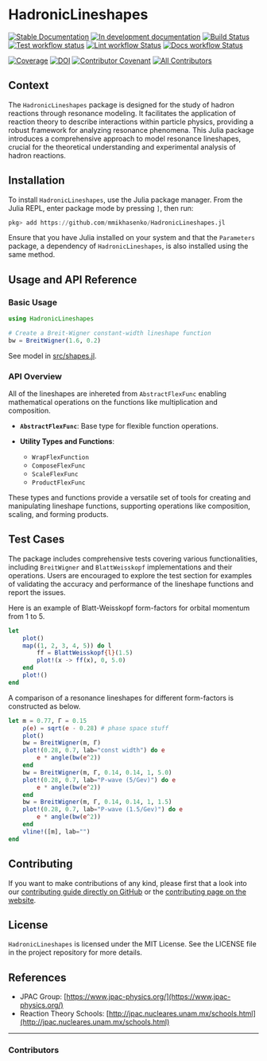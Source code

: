 # HadronicLineshapes

[![Stable Documentation](https://img.shields.io/badge/docs-stable-blue.svg)](https://mmikhasenko.github.io/HadronicLineshapes.jl/stable)
[![In development documentation](https://img.shields.io/badge/docs-dev-blue.svg)](https://mmikhasenko.github.io/HadronicLineshapes.jl/dev)
[![Build Status](https://github.com/mmikhasenko/HadronicLineshapes.jl/workflows/Test/badge.svg)](https://github.com/mmikhasenko/HadronicLineshapes.jl/actions)
[![Test workflow status](https://github.com/mmikhasenko/HadronicLineshapes.jl/actions/workflows/Test.yml/badge.svg?branch=main)](https://github.com/mmikhasenko/HadronicLineshapes.jl/actions/workflows/Test.yml?query=branch%3Amain)
[![Lint workflow Status](https://github.com/mmikhasenko/HadronicLineshapes.jl/actions/workflows/Lint.yml/badge.svg?branch=main)](https://github.com/mmikhasenko/HadronicLineshapes.jl/actions/workflows/Lint.yml?query=branch%3Amain)
[![Docs workflow Status](https://github.com/mmikhasenko/HadronicLineshapes.jl/actions/workflows/Docs.yml/badge.svg?branch=main)](https://github.com/mmikhasenko/HadronicLineshapes.jl/actions/workflows/Docs.yml?query=branch%3Amain)

[![Coverage](https://codecov.io/gh/mmikhasenko/HadronicLineshapes.jl/branch/main/graph/badge.svg)](https://codecov.io/gh/mmikhasenko/HadronicLineshapes.jl)
[![DOI](https://zenodo.org/badge/DOI/FIXME)](https://doi.org/FIXME)
[![Contributor Covenant](https://img.shields.io/badge/Contributor%20Covenant-2.1-4baaaa.svg)](CODE_OF_CONDUCT.md)
[![All Contributors](https://img.shields.io/github/all-contributors/mmikhasenko/HadronicLineshapes.jl?labelColor=5e1ec7&color=c0ffee&style=flat-square)](#contributors)



## Context

The `HadronicLineshapes` package is designed for the study of hadron reactions through resonance modeling. It facilitates the application of reaction theory to describe interactions within particle physics, providing a robust framework for analyzing resonance phenomena. This Julia package introduces a comprehensive approach to model resonance lineshapes, crucial for the theoretical understanding and experimental analysis of hadron reactions.

## Installation

To install `HadronicLineshapes`, use the Julia package manager. From the Julia REPL, enter package mode by pressing `]`, then run:

```julia
pkg> add https://github.com/mmikhasenko/HadronicLineshapes.jl
```

Ensure that you have Julia installed on your system and that the `Parameters` package, a dependency of `HadronicLineshapes`, is also installed using the same method.

## Usage and API Reference

### Basic Usage

```julia
using HadronicLineshapes

# Create a Breit-Wigner constant-width lineshape function
bw = BreitWigner(1.6, 0.2)
```

See model in [src/shapes.jl](src/shapes.jl).

### API Overview

All of the lineshapes are inhereted from `AbstractFlexFunc` enabling mathematical operations
on the functions like multiplication and composition.

- **`AbstractFlexFunc`**: Base type for flexible function operations.

- **Utility Types and Functions**:
  - `WrapFlexFunction`
  - `ComposeFlexFunc`
  - `ScaleFlexFunc`
  - `ProductFlexFunc`

These types and functions provide a versatile set of tools for creating and manipulating lineshape functions, supporting operations like composition, scaling, and forming products.

## Test Cases

The package includes comprehensive tests covering various functionalities, including `BreitWigner` and `BlattWeisskopf` implementations and their operations. Users are encouraged to explore the test section for examples of validating the accuracy and performance of the lineshape functions and report the issues.


Here is an example of Blatt-Weisskopf form-factors for orbital momentum from 1 to 5.
```julia
let
    plot()
    map((1, 2, 3, 4, 5)) do l
        ff = BlattWeisskopf{l}(1.5)
        plot!(x -> ff(x), 0, 5.0)
    end
    plot!()
end
```

A comparison of a resonance lineshapes for different form-factors is constructed as below.
```julia
let m = 0.77, Γ = 0.15
    ρ(e) = sqrt(e - 0.28) # phase space stuff
    plot()
    bw = BreitWigner(m, Γ)
    plot!(0.28, 0.7, lab="const width") do e
        e * angle(bw(e^2))
    end
    bw = BreitWigner(m, Γ, 0.14, 0.14, 1, 5.0)
    plot!(0.28, 0.7, lab="P-wave (5/Gev)") do e
        e * angle(bw(e^2))
    end
    bw = BreitWigner(m, Γ, 0.14, 0.14, 1, 1.5)
    plot!(0.28, 0.7, lab="P-wave (1.5/Gev)") do e
        e * angle(bw(e^2))
    end
    vline!([m], lab="")
end
```

## Contributing

If you want to make contributions of any kind, please first that a look into our [contributing guide directly on GitHub](docs/src/90-contributing.md) or the [contributing page on the website](https://mmikhasenko.github.io/HadronicLineshapes.jl/dev/90-contributing/).


## License

`HadronicLineshapes` is licensed under the MIT License. See the LICENSE file in the project repository for more details.

## References

- JPAC Group: [https://www.jpac-physics.org/](https://www.jpac-physics.org/)
- Reaction Theory Schools: [http://jpac.nucleares.unam.mx/schools.html](http://jpac.nucleares.unam.mx/schools.html)

---

### Contributors

<!-- ALL-CONTRIBUTORS-LIST:START - Do not remove or modify this section -->
<!-- prettier-ignore-start -->
<!-- markdownlint-disable -->

<!-- markdownlint-restore -->
<!-- prettier-ignore-end -->

<!-- ALL-CONTRIBUTORS-LIST:END -->

